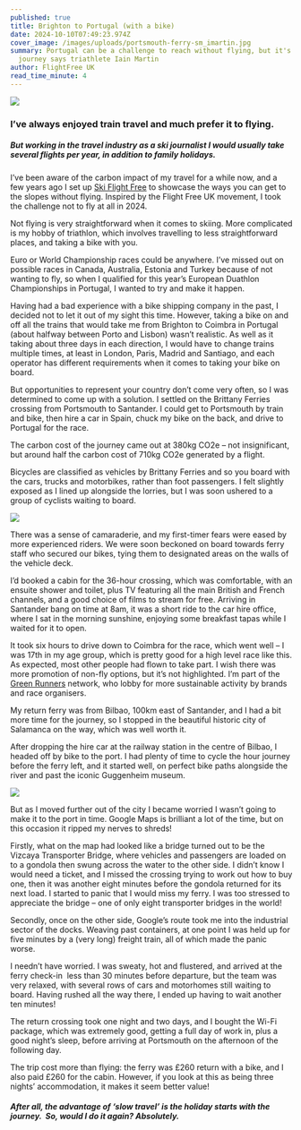 ```yaml
---
published: true
title: Brighton to Portugal (with a bike)
date: 2024-10-10T07:49:23.974Z
cover_image: /images/uploads/portsmouth-ferry-sm_imartin.jpg
summary: Portugal can be a challenge to reach without flying, but it's worth the
  journey says triathlete Iain Martin
author: FlightFree UK
read_time_minute: 4
---
```

![](/images/uploads/bike-portugal_imartin.jpg)

### I’ve always enjoyed train travel and much prefer it to flying. 

##### But working in the travel industry as a ski journalist I would usually take several flights per year, in addition to family holidays. 

I’ve been aware of the carbon impact of my travel for a while now, and a few years ago I set up [Ski Flight Free](https://skiflightfree.org/) to showcase the ways you can get to the slopes without flying. Inspired by the Flight Free UK movement, I took the challenge not to fly at all in 2024. 

Not flying is very straightforward when it comes to skiing. More complicated is my hobby of triathlon, which involves travelling to less straightforward places, and taking a bike with you. 

Euro or World Championship races could be anywhere. I’ve missed out on possible races in Canada, Australia, Estonia and Turkey because of not wanting to fly, so when I qualified for this year’s European Duathlon Championships in Portugal, I wanted to try and make it happen.

Having had a bad experience with a bike shipping company in the past, I decided not to let it out of my sight this time. However, taking a bike on and off all the trains that would take me from Brighton to Coimbra in Portugal (about halfway between Porto and Lisbon) wasn’t realistic. As well as it taking about three days in each direction, I would have to change trains multiple times, at least in London, Paris, Madrid and Santiago, and each operator has different requirements when it comes to taking your bike on board.

But opportunities to represent your country don’t come very often, so I was determined to come up with a solution. I settled on the Brittany Ferries crossing from Portsmouth to Santander. I could get to Portsmouth by train and bike, then hire a car in Spain, chuck my bike on the back, and drive to Portugal for the race. 

The carbon cost of the journey came out at 380kg CO2e – not insignificant, but around half the carbon cost of 710kg CO2e generated by a flight.

Bicycles are classified as vehicles by Brittany Ferries and so you board with the cars, trucks and motorbikes, rather than foot passengers. I felt slightly exposed as I lined up alongside the lorries, but I was soon ushered to a group of cyclists waiting to board. 

![](/images/uploads/boarding-portsmouth_imartin.jpg)

There was a sense of camaraderie, and my first-timer fears were eased by more experienced riders. We were soon beckoned on board towards ferry staff who secured our bikes, tying them to designated areas on the walls of the vehicle deck. 

I’d booked a cabin for the 36-hour crossing, which was comfortable, with an ensuite shower and toilet, plus TV featuring all the main British and French channels, and a good choice of films to stream for free. Arriving in Santander bang on time at 8am, it was a short ride to the car hire office, where I sat in the morning sunshine, enjoying some breakfast tapas while I waited for it to open.

It took six hours to drive down to Coimbra for the race, which went well – I was 17th in my age group, which is pretty good for a high level race like this. As expected, most other people had flown to take part. I wish there was more promotion of non-fly options, but it’s not highlighted. I’m part of the [Green Runners](https://thegreenrunners.com) network, who lobby for more sustainable activity by brands and race organisers.

My return ferry was from Bilbao, 100km east of Santander, and I had a bit more time for the journey, so I stopped in the beautiful historic city of Salamanca on the way, which was well worth it.

After dropping the hire car at the railway station in the centre of Bilbao, I headed off by bike to the port. I had plenty of time to cycle the hour journey before the ferry left, and it started well, on perfect bike paths alongside the river and past the iconic Guggenheim museum.

![](/images/uploads/bike-path-bilbao_imartin.jpg)

But as I moved further out of the city I became worried I wasn’t going to make it to the port in time. Google Maps is brilliant a lot of the time, but on this occasion it ripped my nerves to shreds! 

Firstly, what on the map had looked like a bridge turned out to be the Vizcaya Transporter Bridge, where vehicles and passengers are loaded on to a gondola then swung across the water to the other side. I didn’t know I would need a ticket, and I missed the crossing trying to work out how to buy one, then it was another eight minutes before the gondola returned for its next load. I started to panic that I would miss my ferry. I was too stressed to appreciate the bridge – one of only eight transporter bridges in the world! 

Secondly, once on the other side, Google’s route took me into the industrial sector of the docks. Weaving past containers, at one point I was held up for five minutes by a (very long) freight train, all of which made the panic worse.

I needn’t have worried. I was sweaty, hot and flustered, and arrived at the ferry check-in  less than 30 minutes before departure, but the team was very relaxed, with several rows of cars and motorhomes still waiting to board. Having rushed all the way there, I ended up having to wait another ten minutes!

The return crossing took one night and two days, and I bought the Wi-Fi package, which was extremely good, getting a full day of work in, plus a good night’s sleep, before arriving at Portsmouth on the afternoon of the following day. 

The trip cost more than flying: the ferry was £260 return with a bike, and I also paid £260 for the cabin. However, if you look at this as being three nights’ accommodation, it makes it seem better value! 

##### After all, the advantage of ‘slow travel’ is the holiday starts with the journey.  So, would I do it again? Absolutely.